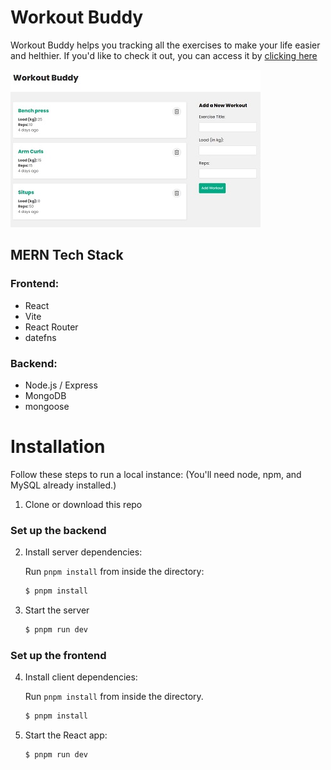 # Workout Buddy

Workout Buddy helps you tracking all the exercises to make your life easier and helthier. If you'd like to check it out, you can access it by [clicking here](https://mern-workout.netlify.app)

![Screenshot of Workout Tracker](./screenshot.jpg)

## MERN Tech Stack

### Frontend:

- React
- Vite
- React Router
- datefns

### Backend:

- Node.js / Express
- MongoDB
- mongoose

# Installation

Follow these steps to run a local instance:
(You'll need node, npm, and MySQL already installed.)

1. Clone or download this repo

### Set up the backend

2. Install server dependencies:

   Run `pnpm install` from inside the directory:

   ```bash
   $ pnpm install
   ```

3. Start the server
   ```bash
   $ pnpm run dev
   ```

### Set up the frontend

4. Install client dependencies:

   Run `pnpm install` from inside the directory.

   ```bash
   $ pnpm install
   ```

5. Start the React app:
   ```bash
   $ pnpm run dev
   ```
